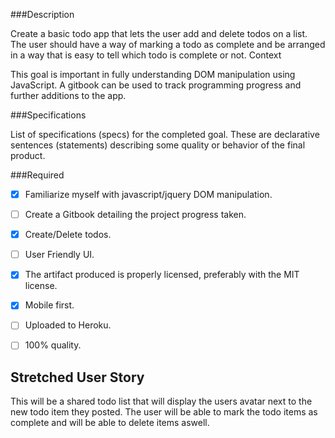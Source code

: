  ###Description

Create a basic todo app that lets the user add and delete todos on a list. The user should have a way of marking a todo as complete and be arranged in a way that is easy to tell which todo is complete or not.
Context

This goal is important in fully understanding DOM manipulation using JavaScript. A gitbook can be used to track programming progress and further additions to the app.

###Specifications

List of specifications (specs) for the completed goal. These are declarative sentences (statements) describing some quality or behavior of the final product.

###Required

 - [X] Familiarize myself with javascript/jquery DOM manipulation.
 - [ ] Create a Gitbook detailing the project progress taken.
 - [X] Create/Delete todos.
 - [ ] User Friendly UI.
 - [X] The artifact produced is properly licensed, preferably with the MIT license.
 - [X] Mobile first.
 - [ ] Uploaded to Heroku.
 - [ ] 100% quality.



 ## Stretched User Story

  This will be a shared todo list that will display the users avatar next to the new todo item they posted. The user will be able to mark the todo items as complete and will be able to delete items aswell.
